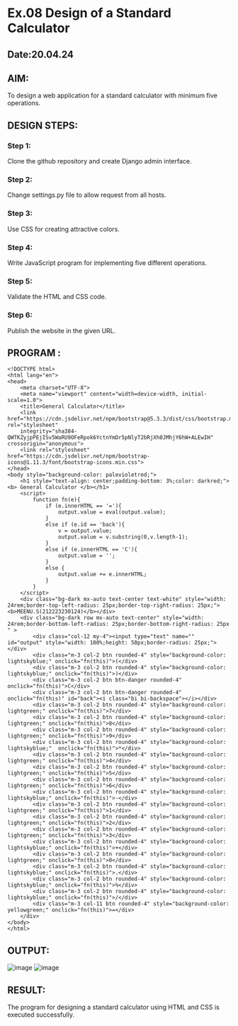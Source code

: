 # Ex.08 Design of a Standard Calculator
## Date:20.04.24

## AIM:
To design a web application for a standard calculator with minimum five operations.

## DESIGN STEPS:

### Step 1:
Clone the github repository and create Django admin interface.

### Step 2:
Change settings.py file to allow request from all hosts.

### Step 3:
Use CSS for creating attractive colors.

### Step 4:
Write JavaScript program for implementing five different operations.

### Step 5:
Validate the HTML and CSS code.

### Step 6:
Publish the website in the given URL.

## PROGRAM :
~~~
<!DOCTYPE html>
<html lang="en">
<head>
    <meta charset="UTF-8">
    <meta name="viewport" content="width=device-width, initial-scale=1.0">
    <title>General Calculator</title>
    <link href="https://cdn.jsdelivr.net/npm/bootstrap@5.3.3/dist/css/bootstrap.min.css" rel="stylesheet" 
    integrity="sha384-QWTKZyjpPEjISv5WaRU9OFeRpok6YctnYmDr5pNlyT2bRjXh0JMhjY6hW+ALEwIH" crossorigin="anonymous">
    <link rel="stylesheet" href="https://cdn.jsdelivr.net/npm/bootstrap-icons@1.11.3/font/bootstrap-icons.min.css">
</head>
<body style="background-color: palevioletred;">
    <h1 style="text-align: center;padding-bottom: 3%;color: darkred;"><b> General Calculator </b></h1>
    <script>
        function fn(e){
            if (e.innerHTML == '='){
                output.value = eval(output.value);
            }
            else if (e.id == 'back'){
                v = output.value;
                output.value = v.substring(0,v.length-1);
            }
            else if (e.innerHTML == 'C'){
                output.value = '';
            }
            else {
                output.value += e.innerHTML;
            }
        }
    </script>
    <div class="bg-dark mx-auto text-center text-white" style="width: 24rem;border-top-left-radius: 25px;border-top-right-radius: 25px;"><b>MEENU.S(212223230124)</b></div>
    <div class="bg-dark row mx-auto text-center" style="width: 24rem;border-bottom-left-radius: 25px;border-bottom-right-radius: 25px " >
        <div class="col-12 my-4"><input type="text" name="" id="output" style="width: 100%;height: 50px;border-radius: 25px;"></div>
        <div class="m-3 col-2 btn rounded-4" style="background-color: lightskyblue;" onclick="fn(this)">(</div>
        <div class="m-3 col-2 btn rounded-4" style="background-color: lightskyblue;" onclick="fn(this)">)</div>
        <div class="m-3 col-2 btn btn-danger rounded-4"  onclick="fn(this)">C</div>
        <div class="m-3 col-2 btn btn-danger rounded-4" onclick="fn(this)" id="back"><i class="bi bi-backspace"></i></div>
        <div class="m-3 col-2 btn rounded-4" style="background-color: lightgreen;" onclick="fn(this)">7</div>
        <div class="m-3 col-2 btn rounded-4" style="background-color: lightgreen;" onclick="fn(this)">8</div>
        <div class="m-3 col-2 btn rounded-4" style="background-color: lightgreen;" onclick="fn(this)">9</div>
        <div class="m-3 col-2 btn rounded-4" style="background-color: lightskyblue;"  onclick="fn(this)">*</div>
        <div class="m-3 col-2 btn rounded-4" style="background-color: lightgreen;" onclick="fn(this)">4</div>
        <div class="m-3 col-2 btn rounded-4" style="background-color: lightgreen;" onclick="fn(this)">5</div>
        <div class="m-3 col-2 btn rounded-4" style="background-color: lightgreen;" onclick="fn(this)">6</div>
        <div class="m-3 col-2 btn rounded-4" style="background-color: lightskyblue;" onclick="fn(this)">-</div>
        <div class="m-3 col-2 btn rounded-4" style="background-color: lightgreen;" onclick="fn(this)">1</div>
        <div class="m-3 col-2 btn rounded-4" style="background-color: lightgreen;" onclick="fn(this)">2</div>
        <div class="m-3 col-2 btn rounded-4" style="background-color: lightgreen;" onclick="fn(this)">3</div>
        <div class="m-3 col-2 btn rounded-4" style="background-color: lightskyblue;" onclick="fn(this)">+</div>
        <div class="m-3 col-2 btn rounded-4" style="background-color: lightgreen;" onclick="fn(this)">0</div>
        <div class="m-3 col-2 btn rounded-4" style="background-color: lightskyblue;" onclick="fn(this)">.</div>
        <div class="m-3 col-2 btn rounded-4" style="background-color: lightskyblue;" onclick="fn(this)">%</div>
        <div class="m-3 col-2 btn rounded-4" style="background-color: lightskyblue;" onclick="fn(this)">/</div>
        <div class="m-3 col-11 btn rounded-4" style="background-color: yellowgreen;" onclick="fn(this)">=</div>
    </div>
</body>
</html>
~~~
## OUTPUT:

![image](https://github.com/Meenu2823/Calc/assets/139416219/1e76411b-112c-4110-adf1-2f836e42b943)
![image](https://github.com/Meenu2823/Calc/assets/139416219/acbf4ccf-04f8-4e05-8c91-674110d7a9b1)

## RESULT:
The program for designing a standard calculator using HTML and CSS is executed successfully.
